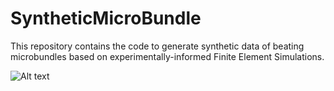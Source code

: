 # SyntheticMicroBundle
This repository contains the code to generate synthetic data of beating microbundles based on experimentally-informed Finite Element Simulations.

![Alt text](Pipeline_SyntheticData_RealFrame_Github.png)